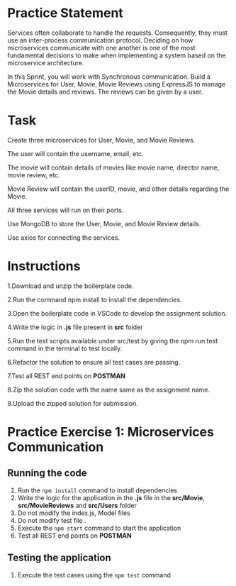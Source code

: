 
# Practice Statement

Services often collaborate to handle the requests. Consequently, they must use an inter-process communication protocol. Deciding on how microservices communicate with one another is one of the most fundamental decisions to make when implementing a system based on the microservice architecture. ​

In this Sprint, you will work with Synchronous communication. 
​Build a Microservices for User, Movie, Movie Reviews using ExpressJS to manage the Movie details and reviews. The reviews can be given by a user. 

# Task

Create three microservices for User, Movie, and Movie Reviews. ​

The user will contain the username, email, etc. ​

The movie will contain details of movies like movie name, director name, movie review, etc. ​

Movie Review will contain the userID, movie, and other details regarding the Movie. ​

All three services will run on their ports. ​

Use MongoDB to store the User, Movie, and Movie Review details. ​

Use axios for connecting the services.


# Instructions

 1.Download and unzip the boilerplate code.
 
 2.Run the command npm install to install the dependencies.
 
 3.Open the boilerplate code in VSCode to develop the assignment solution.
 
 4.Write the logic in **.js** file present in **src** folder
 
 5.Run the test scripts available under src/test by giving the npm run test command in the terminal to test locally.
 
 6.Refactor the solution to ensure all test cases are passing.

 7.Test all REST end points on **POSTMAN**
 
 8.Zip the solution code with the name same as the assignment name.
 
 9.Upload the zipped solution for submission.


 
















# Practice Exercise 1: Microservices Communication


## Running the code
1. Run the `npm install` command to install dependencies
3. Write the logic for the application in the **.js** file in the **src/Movie**, **src/MovieReviews**
   and **src/Users** folder
4. Do not modify the index.js, Model files
5. Do not modify test file .
6. Execute the `npm start` command to start the application
7. Test all REST end points on **POSTMAN**

## Testing the application
1. Execute the test cases using the `npm test` command

